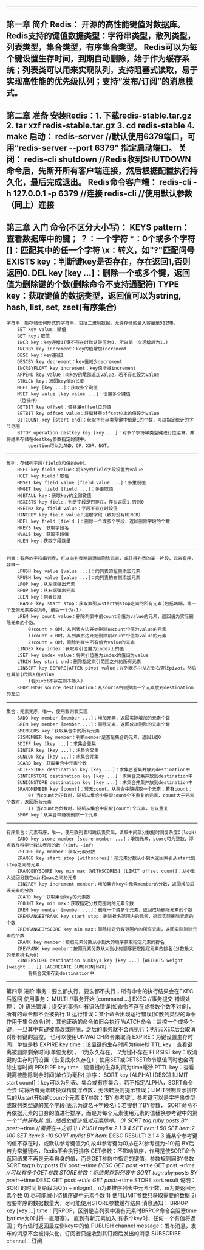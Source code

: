 ----------------------------------------------------------------------------------------------------------
第一章 简介
    Redis： 开源的高性能键值对数据库。
    Redis支持的键值数据类型：字符串类型，散列类型，列表类型，集合类型，有序集合类型。
    Redis可以为每个键设置生存时间，到期自动删除，始于作为缓存系统；列表类可以用来实现队列，支持阻塞式读取，易于实现高性能的优先级队列；支持“发布/订阅”的消息模式。
----------------------------------------------------------------------------------------------------------
第二章 准备
    安装Redis：1. 下载redis-stable.tar.gz
        2. tar xzf redis-stable.tar.gz
        3. cd redis-stable
        4. make
    启动： redis-server  //默认使用6379端口，可用“redis-server --port 6379” 指定启动端口。
    关闭： redis-cli shutdown   //Redis收到SHUTDOWN命令后，先断开所有客户端连接，然后根据配置执行持久化，最后完成退出。
    Redis命令客户端： redis-cli -h 127.0.0.1 -p 6379   //连接
        redis-cli   //使用默认参数（同上）连接
----------------------------------------------------------------------------------------------------------
第三章 入门
	命令(不区分大小写)：
		KEYS pattern： 查看数据库中的键；
			？：一个字符
			*：0个或多个字符
			[]：匹配其中的任一个字符
			\x：转义，如"\?"匹配问号
		EXISTS key：判断键key是否存在，存在返回1,否则返回0.
		DEL key [key ...]：删除一个或多个键，返回值为删除键的个数(删除命令不支持通配符)
		TYPE key：获取键值的数据类型，返回值可以为string, hash, list, set, zset(有序集合)
----------------------------------------------------------------------------------------------------------
	字符串：能存储任何形式的字符串，包括二进制数据。允许存储的最大容量是512MB。
		SET key value：赋值
		GET key：取值
		INCR key：key递增1(键不存在时默认键值为0, 所以第一次递增后为1.)
		INCRBY key increment：key的值增加increment
		DESC key：key递减1
		DESCBY key decrement：key值减少decrement
		INCRBYFLOAT key increment：key值增减increment
		APPEND key value：向key的尾部追加value，若不存在设为value
		STRLEN key：返回key值的长度
		MGET key [key ...]：获取多个键值
		MSET key value [key value ...]：设置多个键值
		（位操作）
		GETBIT key offset：偏移量offset位的值
		SETBIT key offset value：将偏移量offset位上的值设为value
		BITCOUNT key [start end]：获取字符串类型键中值是1的个数，可以指定统计的字节范围
		BITOP operation destkey key [key ...]：对多个字符串类型键进行位运算，并将结果存储在destkey参数指定的键中。
			opertion可以为AND，OR，XOR，NOT。
----------------------------------------------------------------------------------------------------------
	散列：存储列字段(field)和值的映射。
		HSET key field value：将key的field字段设置为value
		HGET key field：取值
		HMSET key field value [field value ...]：多重设值
		HMGET key field [field ...]：多重取值
		HGETALL key：获取key的全部键值
		HEXISTS key field：判断字段是否存在，存在返回1,否则0
		HSETNX key field value：字段不存在时设值
		HINCRBY key field value：递增字段（散列没有HINCR）
		HDEL key field [field ]：删除一个或多个字段，返回删除字段的个数
		HKEYS key：获取字段名
		HVALS key：获取字段值
		HLEN key：获取字段数量
----------------------------------------------------------------------------------------------------------
	列表：有序的字符串列表，可以向列表两端添加删除元素，或获得列表的某一片段，元素有序，非唯一
		LPUSH key value [value ...]：向列表的左侧添加元素
		RPUSH key value [value ...]：向列表的右侧添加元素
		LPOP key：从左端弹出元素
		RPOP key：从右端弹出元素
		LLEN key：列表长度
		LRANGE key start stop：获取索引从start到stop之间的所有元素(包括两端，第一个左侧元素索引为0, 最后一个为-1)
		LREM key count value：删除列表中前count个值为value的元素，返回值为实际删除元素的个数。
			0)count > 0时，从列表左边开始删除前count个值为value的元素
			1)count < 0时，从列表右边开始删除前count个值为value的元素
			2)count = 0时，删除列表中所有值为value的元素
		LINDEX key index：获取索引位置为index上的值
		LSET key index value：将索引位置为index的值设为value
		LTRIM key start end：删除指定索引范围之外的所有元素
		LINSERT key BEFORE|AFTER pivot value：在列表的中从左到右查找pivot，然后在其前|后插入值value
			(若pivot不存在则不插入)
		RPOPLPUSH source destination：从source右侧弹出一个元素放到destination的左边
----------------------------------------------------------------------------------------------------------
	集合：元素无序，唯一，使用散列表实现
		SADD key member [member ...]：增加元素，返回实际增加的元素个数
		SREM key member [member ...]：删除元素，返回成功删除的元素个数
		SMEMBERS key：获取集合中的所有元素
		SISMEMBER key member：判断member是否是集合的元素，返回1或0
		SDIFF key [key ...]：求集合差集
		SINTER key [key ...]：求集合交集
		SUNION key [key ...]：求集合并集
		SCARD key：获取集合中元素个数
		SDIFFSTORE destination key [key ...]：求集合差集并放到destination中
		SINTERSTORE destination key [key ...]：求集合交集并放到destination中
		SUNIONSTORE destination key [key ...]：求集合并集并放到destination中
		SRANDMEMBER key [count]：若无count，从集合中随机取一个元素；若有count：
			0) 当count为正数时，随机从集合中获取count个不重复的元素，count大于元素个数时，返回所有元素
			1) 当count为负数时，随机从集合中获取|count|个元素，可以重复
		SPOP key：从集合中随机删除一个元素
----------------------------------------------------------------------------------------------------------
	有序集合：元素有序，唯一，使用散列表和跳跃表实现，读取中间部分数据时间复杂度O(logN)
		ZADD key score member [score member ...]：增加元素，score可为整数、浮点数及科学计数法表示的数（+inf，-inf）
		ZSCORE key member：获取元素分数
		ZRANGE key start stop [withscores]：按元素分数从小到大返回索引从start到stop之间的元素
		ZRANGEBYSCORE key min max [WITHSCORES] [LIMIT offset count]：从小到大返回分数在min和max之间的元素
		ZINCRBY key increment member：增加集合key中元素member的分数，返回增加后该元素的分数
		ZCARD key：获取集合key的元素数
		ZCOUNT key min max：获取指定分数范围内的元素个数
		ZREM key member [member ...]：删除一个或多个元素，返回成功删除元素的个数
		ZREMRANGEBYRANK key start stop：删除排名范围内的元素，返回实际删除元素的个数
		ZREMRANGEBYSCORE key min max：删除指定分数范围内的所有元素，返回实际删除元素的个数
		ZRANK key member：按照元素分数从小到大的顺序获取指定元素的排名
		ZREVRANK key member：按照元素分数从大到小的顺序获取指定元素的排名(分数最大的元素排名为0)
		ZINTERSTORE destination numkeys key [key ...] [WEIGHTS weight [weight ...]] [AGGREGATE SUM|MIN|MAX]：
			将集合交集存到destination中
----------------------------------------------------------------------------------------------------------
第四章 进阶
	事务：要么都执行，要么都不执行；所有命令的执行结果会在EXEC后返回
		使用事务：
			MULTI   //事务开始
			[command ...]
			EXEC	//事务提交
		错误处理：
			0) 语法错误：提交的事务中有语法错误(如命令不存在或参数个数不对)时，所有的命令都不会被执行
			1) 运行错误：某个命令出现运行错误(如散列类型的命令作用于集合命令)时，其他正确的命令依旧会执行
	WATCH命令：监控一个或多个键，一旦其中有键被修改或删除，之后的事务就不会再执行；执行EXEC后会取消对所有键的监控，
		也可以使用UNWATCH命令来取消
	EXPIRE：为键设置生存时间，单位是秒
		EXPIRE key time：设置键的生存时间为time秒
		TTL key：查看键离被删除剩余时间(单位为秒)，-1为永久存在，-2为键不存在
		PERSIST key：取消键的生存时间设置（恢复成永久存在）；使用SET或GETSET命令赋值同时也会清除生存时间
		PEXPIRE key time：设置键的生存时间为time毫秒
		PTTL key：查看键离被删除剩余时间(单位为毫秒)
	排序：
		SORT key [ALPHA] [DESC] [LIMIT start count]：key可以为列表、集合或有序集合，若不指定ALPHA，SORT命令会尝
			试将所有元素转换双精度浮点数，无法转换则提示错误；LIMIT限制显示排序后的从start开始的count个元素
		BY参数：‘BY 参考键’，参考键可以是字符串类型或散列类型键的某个字段(表示为键名->字段名)；若提供了BY参数，
			SORT命令不再依据元素的自身的值进行排序，而是对每个元素使用元素的值替换参考键中的第一个“*”并获取其
			值，然后依据该值对元素排序。
			0) SORT tag:ruby:posts BY post:*->time	//*需要在->之前
			1) LPUSH mylist 2 1 3 4
			   SET item:1 50
			   SET item:2 100
			   SET item:3 -10
			   SORT mylist BY item:* DESC
			   RESULT: 2 1 4 3
			当某个参考键的值不存在时，或默认参考键值为0,故4(参考键为0)排在3(参考键为-10)前
			BY后若为常量键名，Redis不会执行排序
		GET参数：不影响排序，作用是使SORT命令返回结果不再是元素自身的值，而是GET参数中指定的键值，参数规则同BY参数
			SORT tag:ruby:posts BY post:*->time DESC GET post:*->title GET post:*->time  //可以有多个GET参数
		STORE参数：将结果存到列表中
			SORT tag:ruby:posts BY post:*->time DESC GET post:*->title GET post:*->time STORE sort.result
		说明：SORT的时间复杂段为O(n + mlogm)，n为要排序列表中元素个数，m为要返回元素个数
			0) 尽可能减小待排序键中元素个数
			1) 使用LIMIT参数只获取需要的数据
			2) 若要排序的数据数量大，尽可能使用STORE参数缓存结果
	消息通知：
		BRPOP key [key ...] time：同RPOP，区别是当列表中没有元素时BRPOP命令会阻塞time秒(time为0时将一直阻塞)，
			直到有新元素加入;有多个key时，任何一个有值将返回；均有值时返回最左侧key中的值
		PUBLISH channel message：发布消息，发布的消息不会被持久化，订阅者只能收到其订阅后发出的消息
		SUBSCRIBE channel：订阅
		
		
		
		
		
		
		
	
	
	
	
	
	
	
	
	
	
	
	
	
	
	
	
	
	
	
	
	
	
	
	
	
	
